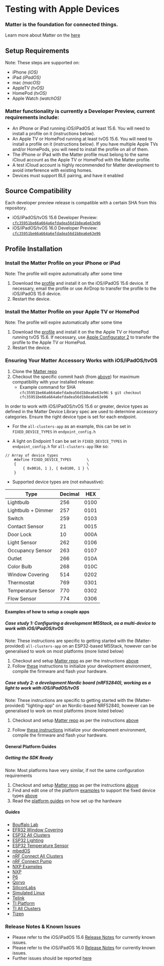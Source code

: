 # Testing with Apple Devices

### Matter is the foundation for connected things.

Learn more about Matter on the [here](https://buildwithmatter.com/)

## Setup Requirements

Note: These steps are supported on:

-   iPhone _(iOS)_
-   iPad _(iPadOS)_
-   mac _(macOS)_
-   AppleTV _(tvOS)_
-   HomePod _(tvOS)_
-   Apple Watch _(watchOS)_

### Matter functionality is currently a Developer Preview, current requirements include:

-   An iPhone or iPad running iOS/iPadOS at least 15.6. You will need to install
    a profile on it (instructions below).
-   An Apple TV or HomePod running at least tvOS 15.6. You will need to install
    a profile on it (instructions below). If you have multiple Apple TVs and/or
    HomePods, you will need to install the profile on all of them.
-   The iPhone or iPad with the Matter profile must belong to the same iCloud
    account as the Apple TV or HomePod with the Matter profile.
-   A test iCloud account is highly recommended for Matter development to avoid
    interference with existing homes.
-   Devices must support BLE pairing, and have it enabled

## Source Compatibility

Each developer preview release is compatible with a certain SHA from this
repository.

-   iOS/iPadOS/tvOS 15.6 Developer Preview:
    [`cfc35951be66a664a6efdadea56d1b8ea6e63e96`](https://github.com/project-chip/connectedhomeip/commits/cfc35951be66a664a6efdadea56d1b8ea6e63e96)
-   iOS/iPadOS/tvOS 16.0 Developer Preview:
    [`cfc35951be66a664a6efdadea56d1b8ea6e63e96`](https://github.com/project-chip/connectedhomeip/commits/cfc35951be66a664a6efdadea56d1b8ea6e63e96)

## Profile Installation

### Install the Matter Profile on your iPhone or iPad

Note: The profile will expire automatically after some time

1. Download the
   [profile](https://developer.apple.com/services-account/download?path=/iOS/iOS_Logs/EnableMatter.mobileconfig)
   and install it on the iOS/iPadOS 15.6 device. If necessary, email the profile
   or use AirDrop to transfer the profile to the iOS/iPadOS 15.6 device.
2. Restart the device.

### Install the Matter Profile on your Apple TV or HomePod

Note: The profile will expire automatically after some time

1. Download the
   [profile](https://developer.apple.com/services-account/download?path=/iOS/iOS_Logs/EnableMatter.mobileconfig)
   and install it on the the Apple TV or HomePod running tvOS 15.6. If
   necessary, use
   [Apple Configurator 2](https://support.apple.com/guide/apple-configurator-2/connect-devices-to-your-mac-cad9d4b2211e/2.14/mac/11.3.1)
   to transfer the profile to the Apple TV or HomePod.
2. Restart the device.

### Ensuring Your Matter Accessory Works with iOS/iPadOS/tvOS

1. Clone the [Matter repo](https://github.com/project-chip/connectedhomeip.git)
2. Checkout the specific commit hash (from [above](#source-compatibility)) for
   maximum compatibility with your installed release:
    - Example command for SHA `cfc35951be66a664a6efdadea56d1b8ea6e63e96`:
      `$ git checkout cfc35951be66a664a6efdadea56d1b8ea6e63e96`

In order to work with iOS/iPadOS/tvOS 15.6 or greater, device types as defined
in the Matter Device Library spec are used to determine accessory categories.
Ensure the right device type is set for each endpoint.

-   For the `all-clusters-app` as an example, this can be set in
    `FIXED_DEVICE_TYPES` in `endpoint_config.h`

-   A light on Endpoint 1 can be set in `FIXED_DEVICE_TYPES` in
    `endpoint_config.h` for `all-clusters-app` like so:

```
// Array of device types
    #define FIXED_DEVICE_TYPES       \
    {                                \
        { 0x0016, 1 }, { 0x0100, 1 } \
    }
```

-   Supported device types are (not exhaustive):

| Type               | Decimal | HEX  |
| ------------------ | ------- | ---- |
| Lightbulb          | 256     | 0100 |
| Lightbulb + Dimmer | 257     | 0101 |
| Switch             | 259     | 0103 |
| Contact Sensor     | 21      | 0015 |
| Door Lock          | 10      | 000A |
| Light Sensor       | 262     | 0106 |
| Occupancy Sensor   | 263     | 0107 |
| Outlet             | 266     | 010A |
| Color Bulb         | 268     | 010C |
| Window Covering    | 514     | 0202 |
| Thermostat         | 769     | 0301 |
| Temperature Sensor | 770     | 0302 |
| Flow Sensor        | 774     | 0306 |

#### Examples of how to setup a couple apps

##### Case study 1: Configuring a development M5Stack, as a multi-device to work with iOS/iPadOS/tvOS

Note: These instructions are specific to getting started with the
(Matter-provided) `all-clusters-app` on an ESP32-based M5Stack, however can be
generalised to work on most platforms (more listed below)

1. Checkout and setup
   [Matter repo](https://github.com/project-chip/connectedhomeip.git) as per the
   instructions
   [above](#ensuring-your-matter-accessory-works-with-iosipadostvos)
2. Follow
   [these](https://github.com/project-chip/connectedhomeip/tree/master/examples/all-clusters-app/esp32)
   instructions to initialize your development environment, compile the firmware
   and flash your hardware.

##### Case study 2: a development Nordic board (nRF52840), working as a light to work with iOS/iPadOS/tvOS

Note: These instructions are specific to getting started with the
(Matter-provided) "lighting-app" on an Nordic-based NRF52840, however can be
generalised to work on most platforms (more listed below)

1. Checkout and setup
   [Matter repo](https://github.com/project-chip/connectedhomeip.git) as per the
   instructions
   [above](#ensuring-your-matter-accessory-works-with-iosipadostvos)

2. Follow
   [these instructions](https://github.com/project-chip/connectedhomeip/tree/master/examples/lighting-app/nrfconnect#readme)
   initialize your development environment, compile the firmware and flash your
   hardware.

#### General Platform Guides

##### Getting the SDK Ready

Note: Most platforms have very similar, if not the same configuration
requirements

1. Checkout and setup
   [Matter repo](https://github.com/project-chip/connectedhomeip.git) as per the
   instructions
   [above](#ensuring-your-matter-accessory-works-with-iosipadostvos)
2. Find and edit one of the platform
   [examples](https://github.com/project-chip/connectedhomeip/tree/master/examples)
   to support the fixed device types
   [above](#ensuring-your-matter-accessory-works-with-iosipadostvos)
3. Read the [platform guides](.) on how set up the hardware

##### Guides

-   [Bouffalo Lab](/examples/lighting-app/bouffalolab/bl602/README.md)
-   [EFR32 Window Covering](/examples/window-app/efr32/README.md)
-   [ESP32 All Clusters](/examples/all-clusters-app/esp32/README.md)
-   [ESP32 Lighting](/examples/lighting-app/esp32/README.md)
-   [ESP32 Temperature Sensor](/examples/temperature-measurement-app/esp32/README.md)
-   [mbedOS](/examples/all-clusters-app/mbed/README.md)
-   [nRF Connect All Clusters](./nrfconnect_examples_configuration.md)
-   [nRF Connect Pump](/examples/pump-app/nrfconnect/README.md)
-   [NXP Examples](./nxp_imx8m_linux_examples.md)
-   [NXP](/examples/all-clusters-app/nxp/mw320/README.md)
-   [P6](/examples/all-clusters-app/p6/README.md)
-   [Qorvo](/examples/lighting-app/qpg/README.md)
-   [SiliconLabs](./silabs_efr32_building.md)
-   [Simulated Linux](./simulated_device_linux.md)
-   [Telink](/examples/lighting-app/telink/README.md)
-   [TI Platform](./ti_platform_overview.md)
-   [TI All Clusters](/examples/all-clusters-app/cc13x2x7_26x2x7/README.md)
-   [Tizen](/examples/lighting-app/tizen/README.md)

### Release Notes & Known Issues

-   Please refer to the iOS/iPadOS 15.6
    [Release Notes](https://developer.apple.com/documentation/ios-ipados-release-notes/ios-ipados-15_6-release-notes)
    for currently known issues.
-   Please refer to the iOS/iPadOS 16.0
    [Release Notes](https://developer.apple.com/documentation/ios-ipados-release-notes/ios-ipados-16-release-notes)
    for currently known issues.
-   Further issues should be reported
    [here](https://github.com/project-chip/connectedhomeip/issues)
